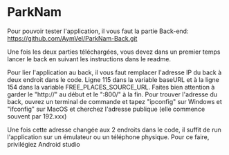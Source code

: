 # ParkNam

Pour pouvoir tester l'application, il vous faut la partie Back-end: https://github.com/AymVel/ParkNam-Back.git

Une fois les deux parties téléchargées, vous devez dans un premier temps lancer le back en suivant les instructions dans le readme.

Pour lier l'application au back, il vous faut remplacer l'adresse IP du back à deux endroit dans le code. Ligne 115 dans la variable baseURL et à la ligne 154 dans la variable FREE_PLACES_SOURCE_URL. Faites bien attention à garder le "http://" au début et le ":800/" à la fin. 
Pour trouver l'adresse du back, ouvrez un terminal de commande et tapez "ipconfig" sur Windows et "ifconfig" sur MacOS et cherchez l'adresse publique (elle commence souvent par 192.xxx)

Une fois cette adresse changée aux 2 endroits dans le code, il suffit de run l'application sur un émulateur ou un téléphone physique. Pour ce faire, privilégiez Android studio
